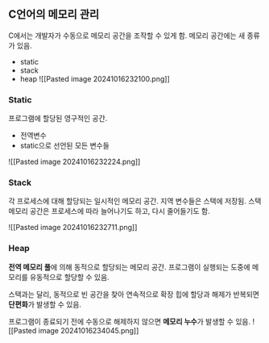 ## C언어의 메모리 관리

C에서는 개발자가 수동으로 메모리 공간을 조작할 수 있게 함.
메모리 공간에는 새 종류가 있음.
- static
- stack
- heap
![[Pasted image 20241016232100.png]]
### Static

프로그램에 할당된 영구적인 공간.
- 전역변수
- static으로 선언된 모든 변수들

![[Pasted image 20241016232224.png]]

### Stack

각 프로세스에 대해 할당되는 일시적인 메모리 공간.
지역 변수들은 스택에 저장됨. 
스택 메모리 공간은 프로세스에 따라 늘어나기도 하고, 다시 줄어들기도 함.

![[Pasted image 20241016232711.png]]

### Heap

 **전역 메모리 풀**에 의해 동적으로 할당되는 메모리 공간.
프로그램이 실행되는 도중에 메모리를 유동적으로 할당할 수 있음.

스택과는 달리, 동적으로 빈 공간을 찾아 연속적으로 확장
힙에 할당과 해제가 반복되면 **단편화**가 발생할 수 있음.

프로그램이 종료되기 전에 수동으로 해제하지 않으면 **메모리 누수**가 발생할 수 있음.
![[Pasted image 20241016234045.png]]
















